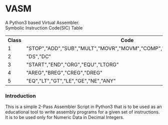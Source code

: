 # VASM
A Python3 based Virtual Assembler.
<br>
Symbolic Instruction Code(SIC) Table
<br>
<table>
  <tr><th>Class</th><th>Code</th></tr>
  <tr><td>1</td><td>"STOP","ADD","SUB","MULT","MOVR","MOVM","COMP","BC","DIV","READ","PRINT"</td></tr>
  <tr><td>2</td><td>"DS","DC"</td></tr>
  <tr><td>3</td><td>"START","END","ORG","EQU","LTORG"</td></tr>
  <tr><td>4</td><td>"AREG","BREG","CREG","DREG"</td></tr>
  <tr><td>5</td><td>"EQ","LT","GT","LE","GE","NE","ANY"</td></tr>
 </table>
<h3>Introduction</h3>
<p>
  This is a simple 2-Pass Assembler Script in Python3 that is to be used as an educational tool to write assembly programs for a given set of instructions. It is to be used only for Numeric Data in Decimal Integers.
</p>
